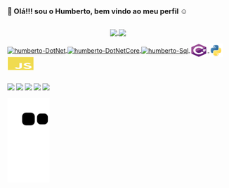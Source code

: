 ### 👋 Olá!!! sou o Humberto, bem vindo ao meu perfil ☺️

  ##
 
<div align="center">
  <a href="https://github.com/HumbertoLLFilho">
  <img align="center" width="42%" src="https://github-readme-stats-git-master-humbertollfilho.vercel.app/api?username=HumbertoLLFilho&show_icons=true&theme=radical&include_all_commits=true&count_private=true"/>
  <img align="center" width="50%" src="https://github-readme-stats-git-master-humbertollfilho.vercel.app/api/top-langs/?username=HumbertoLLFilho&layout=compact&langs_count=7&theme=radical"/>
</div>

<div style="display: inline_block"><br>
  <img align="center" alt="humberto-DotNet" height="40" width="60" src="https://cdn.jsdelivr.net/gh/devicons/devicon/icons/dot-net/dot-net-plain-wordmark.svg" />
  <img align="center" alt="humberto-DotNetCore" height="40" width="60" src="https://cdn.jsdelivr.net/gh/devicons/devicon/icons/dotnetcore/dotnetcore-original.svg" />
  <img align="center" alt="humberto-Sql" height="40" width="60" src="https://cdn.jsdelivr.net/gh/devicons/devicon/icons/mysql/mysql-original-wordmark.svg" />
  <img align="center" alt="humberto-Csharp" height="30" width="40" src="https://raw.githubusercontent.com/devicons/devicon/master/icons/csharp/csharp-original.svg">
  <img align="center" alt="humberto-Python" height="30" width="30" src="https://raw.githubusercontent.com/devicons/devicon/master/icons/python/python-original.svg">
  <img align="center" alt="humberto-Js" height="30" width="60" src="https://raw.githubusercontent.com/devicons/devicon/master/icons/javascript/javascript-plain.svg">
</div>
    
  ##
 
<div> 
  <a href="https://www.instagram.com/betinfilho/" target="_blank"><img src="https://img.shields.io/badge/-Instagram-%23E4405F?style=for-the-badge&logo=instagram&logoColor=white" target="_blank"></a>
 	<a href="https://www.twitch.tv/vtz_betin" target="_blank"><img src="https://img.shields.io/badge/Twitch-9146FF?style=for-the-badge&logo=twitch&logoColor=white" target="_blank"></a>
 <a href="https://discord.com/users/Vtz#9494" target="_blank"><img src="https://img.shields.io/badge/Discord-7289DA?style=for-the-badge&logo=discord&logoColor=white" target="_blank"></a> 
  <a href = "mailto:hllfilho@gmail.com"><img src="https://img.shields.io/badge/-Gmail-%23333?style=for-the-badge&logo=gmail&logoColor=white" target="_blank"></a>
  <a href="https://www.linkedin.com/in/humberto-lisboa-26128b195" target="_blank"><img src="https://img.shields.io/badge/-LinkedIn-%230077B5?style=for-the-badge&logo=linkedin&logoColor=white" target="_blank"></a> 
 
  ![Snake animation](https://github.com/HumbertoLLFilho/HumbertoLLFilho/blob/output/github-contribution-grid-snake.svg)
 
</div>
